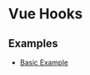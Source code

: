 # Vue Hooks

## Examples

- [Basic Example](https://codesandbox.io/s/github/vue-hooks/vue-hooks/tree/master/examples/basic-example)
